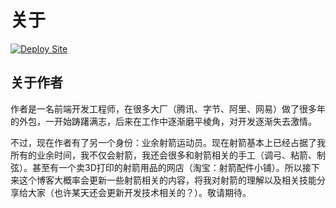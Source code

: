 # 关于

[![Deploy Site](https://github.com/diaz-zeng/diaz-zeng.github.io/actions/workflows/deploy-site.yml/badge.svg?branch=master)](https://github.com/diaz-zeng/diaz-zeng.github.io/actions/workflows/deploy-site.yml)

## 关于作者

作者是一名前端开发工程师，在很多大厂（腾讯、字节、阿里、网易）做了很多年的外包，一开始踌躇满志，后来在工作中逐渐磨平棱角，对开发逐渐失去激情。

不过，现在作者有了另一个身份：业余射箭运动员。现在射箭基本上已经占据了我所有的业余时间，我不仅会射箭，我还会很多和射箭相关的手工（调弓、粘箭、制弦）。甚至有一个卖3D打印的射箭用品的网店（淘宝：射箭配件小铺）。所以接下来这个博客大概率会更新一些射箭相关的内容，将我对射箭的理解以及相关技能分享给大家（也许某天还会更新开发技术相关的？）。敬请期待。

